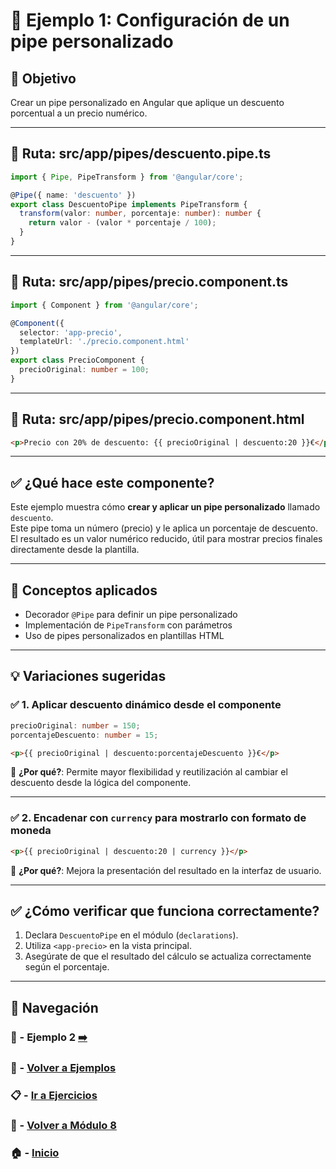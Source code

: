 # 🧪 Ejemplo 1: Configuración de un pipe personalizado

## 🎯 Objetivo

Crear un pipe personalizado en Angular que aplique un descuento porcentual a un precio numérico.

---

## 📁 Ruta: src/app/pipes/descuento.pipe.ts

```ts
import { Pipe, PipeTransform } from '@angular/core';

@Pipe({ name: 'descuento' })
export class DescuentoPipe implements PipeTransform {
  transform(valor: number, porcentaje: number): number {
    return valor - (valor * porcentaje / 100);
  }
}
```

---

## 📁 Ruta: src/app/pipes/precio.component.ts

```ts
import { Component } from '@angular/core';

@Component({
  selector: 'app-precio',
  templateUrl: './precio.component.html'
})
export class PrecioComponent {
  precioOriginal: number = 100;
}
```

---

## 📁 Ruta: src/app/pipes/precio.component.html

```html
<p>Precio con 20% de descuento: {{ precioOriginal | descuento:20 }}€</p>
```

---

## ✅ ¿Qué hace este componente?

Este ejemplo muestra cómo **crear y aplicar un pipe personalizado** llamado `descuento`.  
Este pipe toma un número (precio) y le aplica un porcentaje de descuento.  
El resultado es un valor numérico reducido, útil para mostrar precios finales directamente desde la plantilla.

---

## 🧠 Conceptos aplicados

- Decorador `@Pipe` para definir un pipe personalizado
- Implementación de `PipeTransform` con parámetros
- Uso de pipes personalizados en plantillas HTML

---

## 💡 Variaciones sugeridas

### ✅ 1. Aplicar descuento dinámico desde el componente

```ts
precioOriginal: number = 150;
porcentajeDescuento: number = 15;
```

```html
<p>{{ precioOriginal | descuento:porcentajeDescuento }}€</p>
```

📌 **¿Por qué?**: Permite mayor flexibilidad y reutilización al cambiar el descuento desde la lógica del componente.

---

### ✅ 2. Encadenar con `currency` para mostrarlo con formato de moneda

```html
<p>{{ precioOriginal | descuento:20 | currency }}</p>
```

📌 **¿Por qué?**: Mejora la presentación del resultado en la interfaz de usuario.

---

## ✅ ¿Cómo verificar que funciona correctamente?

1. Declara `DescuentoPipe` en el módulo (`declarations`).
2. Utiliza `<app-precio>` en la vista principal.
3. Asegúrate de que el resultado del cálculo se actualiza correctamente según el porcentaje.

---

## 🔁 Navegación

### 🧪 - Ejemplo 2 [➡️](./Ejemplo_2.md)  
### 🧪 - [Volver a Ejemplos](../README.md)  
### 📋 - [Ir a Ejercicios](../../Ejercicios/README.md)  
### 📘 - [Volver a Módulo 8](../../Modulo_8.md)  
### 🏠 - [Inicio](../../../README.md)

